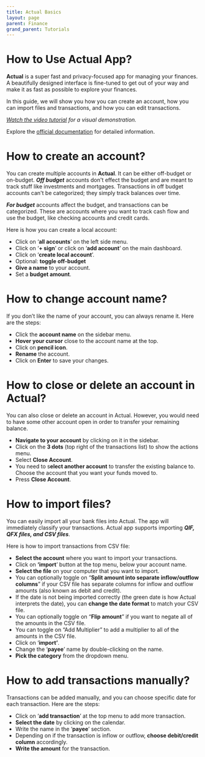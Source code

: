 ```yaml
---
title: Actual Basics
layout: page
parent: Finance
grand_parent: Tutorials
---
```


# How to Use Actual App?

**Actual** is a super fast and privacy-focused app for managing your finances. A beautifully designed interface is fine-tuned to get out of your way and make it as fast as possible to explore your finances.

In this guide, we will show you how you can create an account, how you can import files and transactions, and how you can edit transactions.

_[Watch the video tutorial](https://www.youtube.com/watch?v=mdvqzI_SfpQ) for a visual demonstration._

Explore the [official documentation](https://actualbudget.org/docs/) for detailed information.

# How to create an account?

You can create multiple accounts in **Actual**. It can be either off-budget or on-budget. **_Off budget_** accounts don't effect the budget and are meant to track stuff like investments and mortgages. Transactions in off budget accounts can't be categorized; they simply track balances over time.

**_For budget_** accounts affect the budget, and transactions can be categorized. These are accounts where you want to track cash flow and use the budget, like checking accounts and credit cards.

Here is how you can create a local account:

- Click on ‘**all accounts**’ on the left side menu.
- Click on ‘**+ sign**’ or click on ‘**add account**’ on the main dashboard.
- Click on ‘**create local account**’.
- Optional: **toggle off-budget**
- **Give a name** to your account.
- Set a **budget amount**.

# How to change account name?

If you don’t like the name of your account, you can always rename it. Here are the steps:

- Click the **account name** on the sidebar menu.
- **Hover your cursor** close to the account name at the top.
- Click on **pencil icon**.
- **Rename** the account.
- Click on **Enter** to save your changes.

# How to close or delete an account in Actual?

You can also close or delete an account in Actual. However, you would need to have some other account open in order to transfer your remaining balance.

- **Navigate to your account** by clicking on it in the sidebar.
- Click on the **3 dots** (top right of the transactions list) to show the actions menu.
- Select **Close Account**.
- You need to s**elect another account** to transfer the existing balance to. Choose the account that you want your funds moved to.
- Press **Close Account**.

# How to import files?

You can easily import all your bank files into Actual. The app will immediately classify your transactions. Actual app supports importing **_QIF, QFX files, and CSV files_**.

Here is how to import transactions from CSV file:

- **Select the account** where you want to import your transactions.
- Click on **‘import**’ button at the top menu, below your account name.
- **Select the file** on your computer that you want to import.
- You can optionally toggle on “**Split amount into separate inflow/outflow columns**” if your CSV file has separate columns for inflow and outflow amounts (also known as debit and credit).
- If the date is not being imported correctly (the green date is how Actual interprets the date), you can **change the date format** to match your CSV file.
- You can optionally toggle on “**Flip amount**” if you want to negate all of the amounts in the CSV file.
- You can toggle on “Add Multiplier” to add a multiplier to all of the amounts in the CSV file.
- Click on ‘**import’**.
- Change the ‘**payee**’ name by double-clicking on the name.
- **Pick the category** from the dropdown menu.

# How to add transactions manually?

Transactions can be added manually, and you can choose specific date for each transaction. Here are the steps:

- Click on ‘**add transaction**’ at the top menu to add more transaction.
- **Select the date** by clicking on the calendar.
- Write the name in the ‘**payee**’ section.
- Depending on if the transaction is inflow or outflow, **choose debit/credit column** accordingly.
- **Write the amount** for the transaction.
